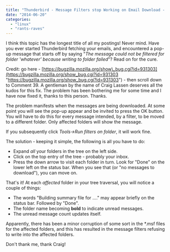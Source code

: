 ```yaml
---
title: "Thunderbird - Message Filters stop Working on Email Download - But Work Ok Manually."
date: "2014-06-20"
categories: 
  - "linux"
  - "rants-raves"
---
```


I think this topic has the longest title of all my postings! Never mind. Have you ever started Thunderbird fetching your emails, and encountered a pop-up message that starts off by saying "_The message could not be filtered for folder 'whatever' because writing to folder failed_"? Read on for the cure.

Credit: go here - [https://bugzilla.mozilla.org/show\_bug.cgi?id=931303](https://bugzilla.mozilla.org/show_bug.cgi?id=931303 "https://bugzilla.mozilla.org/show_bug.cgi?id=931303") - then scroll down to Comment 39. A gentleman by the name of Craig Lassen deserves all the kudos for this fix. The problem has been bothering me for some time and I have now fixed it, thanks to this person. Thanks.

The problem manifests when the messages are being downloaded. At some point you will see the pop-up appear and be invited to press the OK button. You will have to do this for every message intended, by a filter, to be moved to a different folder. Only affected folders will show the message.

If you subsequently click _Tools->Run filters on folder_, it will work fine.

The solution - keeping it simple, the following is all you have to do:

- Expand _all_ your folders in the tree on the left side.
- Click on the top entry of the tree - probably your inbox.
- Press the down arrow to visit each folder in turn. Look for "Done" on the lower left on the status bar. When you see that (or "no messages to download"), you can move on.

That's it! At each _affected_ folder in your tree traversal, you will notice a couple of things:

- The words "Building summary file for ...." may appear briefly on the status bar. Followed by "Done".
- The folder name becoming **bold** to indicate unread messages.
- The unread message count updates itself.

Apparently, there has been a minor corruption of some sort in the \*.msf files for the affected folders, and this has resulted in the message filters refusing to write into the affected folders.

Don't thank me, thank Craig!
